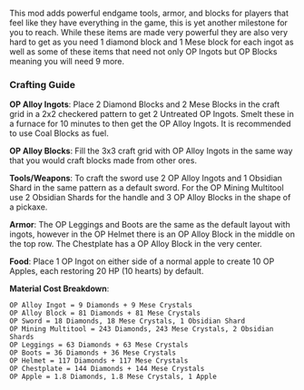 This mod adds powerful endgame tools, armor, and blocks for players that feel like they have everything in the game, this is yet another milestone for you to reach. While these items are made very powerful they are also very hard to get as you need 1 diamond block and 1 Mese block for each ingot as well as some of these items that need not only OP Ingots but OP Blocks meaning you will need 9 more.

### Crafting Guide ###

**OP Alloy Ingots**: Place 2 Diamond Blocks and 2 Mese Blocks in the craft grid in a 2x2 checkered pattern to get 2 Untreated OP Ingots. Smelt these in a furnace for 10 minutes to then get the OP Alloy Ingots. It is recommended to use Coal Blocks as fuel.

**OP Alloy Blocks**: Fill the 3x3 craft grid with OP Alloy Ingots in the same way that you would craft blocks made from other ores.

**Tools/Weapons**: To craft the sword use 2 OP Alloy Ingots and 1 Obsidian Shard in the same pattern as a default sword. For the OP Mining Multitool use 2 Obsidian Shards for the handle and 3 OP Alloy Blocks in the shape of a pickaxe.

**Armor**: The OP Leggings and Boots are the same as the default layout with ingots, however in the OP Helmet there is an OP Alloy Block in the middle on the top row. The Chestplate has a OP Alloy Block in the very center.

**Food**: Place 1 OP Ingot on either side of a normal apple to create 10 OP Apples, each restoring 20 HP (10 hearts) by default.

**Material Cost Breakdown**:

    OP Alloy Ingot = 9 Diamonds + 9 Mese Crystals
    OP Alloy Block = 81 Diamonds + 81 Mese Crystals
    OP Sword = 18 Diamonds, 18 Mese Crystals, 1 Obsidian Shard
    OP Mining Multitool = 243 Diamonds, 243 Mese Crystals, 2 Obsidian Shards
    OP Leggings = 63 Diamonds + 63 Mese Crystals
    OP Boots = 36 Diamonds + 36 Mese Crystals
    OP Helmet = 117 Diamonds + 117 Mese Crystals
    OP Chestplate = 144 Diamonds + 144 Mese Crystals
    OP Apple = 1.8 Diamonds, 1.8 Mese Crystals, 1 Apple
